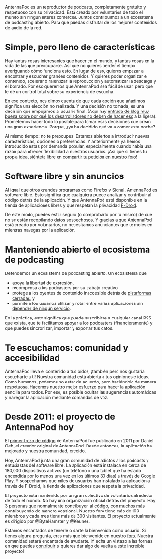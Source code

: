 AntennaPod es un reproductor de podcasts, completamente gratuito y respetuoso
con su privacidad. Está creado por voluntarios de todo el mundo sin ningún
interés comercial. Juntos contribuimos a un ecosistema de podcasting abierto.
Para que puedas disfrutar de los mejores contenidos de audio de la red.

# Simple, pero lleno de características

Hay tantas cosas interesantes que hacer en el mundo, y tantas cosas en la vida
de las que preocuparse. Así que no quieres perder el tiempo averiguando cómo
funciona esto. En lugar de eso, quieres empezar a encontrar y escuchar grandes
contenidos. Y quieres poder organizar el contenido, acelerar o ralentizar la
reproducción y automatizar la descarga y el borrado. Por eso queremos que
AntennaPod sea fácil de usar, pero que le dé un control total sobre su
experiencia de escucha.

En ese contexto, nos dimos cuenta de que cada opción que añadimos significa una
elección no realizada. Y una decisión no tomada, es una decisión que empujamos
al usuario final. (Aquí hay [entrada de blog muy buena sobre por qué los
desarrolladores no deben de hacer eso](http://neugierig.org/software/blog/2018/07/options.html)
a la ligera). Prometemos hacer todo lo posible para tomar esas decisiones que
crean una gran experiencia. Porque, ¿ya ha decidido qué va a comer esta noche?

Al mismo tiempo: no te preocupes. Estamos abiertos a introducir nuevas
características, opciones o preferencias. Y anteriormente ya hemos introducido
estas por demanda popular, especialmente cuando había una razón para ofrecer
flexibilidad a nuestros usuarios. ¡Así que si tienes tu propia idea, siéntete
libre en [compartir tu petición en nuestro foro](https://forum.antennapod.org/c/feature-request)!

# Software libre y sin anuncios

Al igual que otros grandes programas como Firefox y Signal, AntennaPod es
software libre. Esto significa que cualquiera puede analizar y contribuir al
código detrás de la aplicación. Y que AntennaPod está disponible en la tienda de
aplicaciones libres y que respetan la privacidad [F-Droid](https://www.f-droid.org/packages/de.danoeh.antennapod/).

De este modo, puedes estar seguro (o comprobarlo por tu mismo) de que no se
están recopilando datos sospechosos. Y gracias a que AntennaPod está creado por
voluntarios, no necesitamos anunciantes que te molesten mientras navegas por la
aplicación.

# Manteniendo abierto el ecosistema de podcasting

Defendemos un ecosistema de podcasting abierto. Un ecosistema que

* apoya la libertad de expresión,
* recompensa a los podcasters por su trabajo creativo,
* protege a los oyentes de contenido inaccesible detrás de [plataformas
cerradas](https://en.wikipedia.org/wiki/Walled_garden_(technology)), y
* permite a los usuarios utilizar y rotar entre varias aplicaciones sin
[depender de ningún servicio](https://en.wikipedia.org/wiki/Vendor_lock-in).

En la práctica, esto significa que puede suscribirse a cualquier canal RSS que
exista, que te facilitamos apoyar a los podcasters (financieramente) y que
puedes sincronizar, importar y exportar tus datos.

# Te escuchamos: comunidad y accesibilidad

AntennaPod lleva el contenido a tus oídos, ¡también pero nos gustaría escucharte
a tí! Nuestra comunidad está abierta a tus opiniones e ideas. Como humanos,
podemos no estar de acuerdo, pero haciéndolo de manera respetuosa. Hacemos
nuestro mejor esfuerzo para hacer la aplicación sencilla para todos. Por eso, es
posible ocultar las sugerencias automáticas y navegar la aplicación mediante
comandos de voz.

# Desde 2011: el proyecto de AntennaPod hoy

El [primer trozo de código](https://github.com/AntennaPod/AntennaPod/commit/c9283f09dced6f156e13675ef4c13ebeb20cb9e5)
de AntennaPod fue publicado en 2011 por Daniel Oeh, el creador original de
AntennaPod. Desde entonces, la aplicación ha mejorado y nuestra comunidad,
crecido.

Hoy, AntennaPod junta una gran comunidad de adictos a los podcasts y entusiastas
del software libre. La aplicación está instalada en cerca de 180,000
dispositivos activos (un teléfono o una tablet que ha estado encendida por lo
menos una vez en los últimos 30 días) a través de Google Play. Y sospechamos que
miles de usuarios han instalado la aplicación a través de F-Droid, la tienda de
aplicaciones que respeta la privacidad.

El proyecto está mantenido por un gran colectivo de voluntarios alrededor de
todo el mundo. No hay una organización oficial detrás del proyecto. Hay 3
personas que normalmente contribuyen al código, con [muchos más](https://github.com/AntennaPod/AntennaPod/graphs/contributors)
contribuyendo de manera ocasional. Nuestro foro tiene más de 190 miembros y cada
mes tiene más de 300 visitantes. El proyecto actualmente es dirigido por
@ByteHamster y @Keunes.

Estamos encantados de tenerle o darte la bienvenida como usuario. Si tienes
alguna pregunta, eres más que bienvenido en nuestro [foro](https://forum.antennapod.org).
Nuestra comunidad estará encantada de ayudarte. ¡Y echa un vistazo a las formas
en que puedes [contribuir](/contribuir/) si quieres dar algo de vuelta a este
increíble proyecto!
